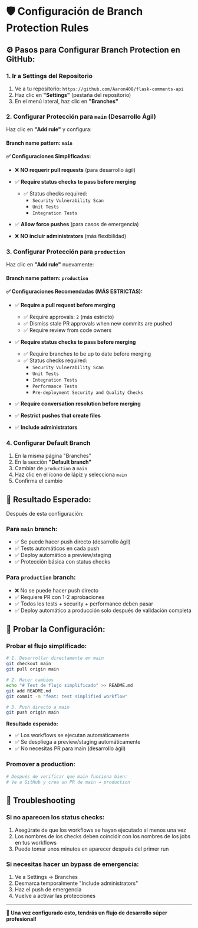 # 🛡️ Configuración de Branch Protection Rules

## ⚙️ **Pasos para Configurar Branch Protection en GitHub:**

### **1. Ir a Settings del Repositorio**

1. Ve a tu repositorio: `https://github.com/Aaron408/flask-comments-api`
2. Haz clic en **"Settings"** (pestaña del repositorio)
3. En el menú lateral, haz clic en **"Branches"**

### **2. Configurar Protección para `main` (Desarrollo Ágil)**

Haz clic en **"Add rule"** y configura:

#### **Branch name pattern:** `main`

#### **✅ Configuraciones Simplificadas:**

- ❌ **NO requerir pull requests** (para desarrollo ágil)
- ✅ **Require status checks to pass before merging**
    - ✅ Status checks required:
        - `Security Vulnerability Scan`
        - `Unit Tests`
        - `Integration Tests`

- ✅ **Allow force pushes** (para casos de emergencia)
- ❌ **NO incluir administrators** (más flexibilidad)

### **3. Configurar Protección para `production`**

Haz clic en **"Add rule"** nuevamente:

#### **Branch name pattern:** `production`

#### **✅ Configuraciones Recomendadas (MÁS ESTRICTAS):**

- ✅ **Require a pull request before merging**
    - ✅ Require approvals: `2` (más estricto)
    - ✅ Dismiss stale PR approvals when new commits are pushed
    - ✅ Require review from code owners

- ✅ **Require status checks to pass before merging**
    - ✅ Require branches to be up to date before merging
    - ✅ Status checks required:
        - `Security Vulnerability Scan`
        - `Unit Tests`
        - `Integration Tests`
        - `Performance Tests`
        - `Pre-deployment Security and Quality Checks`

- ✅ **Require conversation resolution before merging**
- ✅ **Restrict pushes that create files**
- ✅ **Include administrators**

### **4. Configurar Default Branch**

1. En la misma página "Branches"
2. En la sección **"Default branch"**
3. Cambiar de `production` a `main`
4. Haz clic en el ícono de lápiz y selecciona `main`
5. Confirma el cambio

## 🎯 **Resultado Esperado:**

Después de esta configuración:

### **Para `main` branch:**

- ✅ Se puede hacer push directo (desarrollo ágil)
- ✅ Tests automáticos en cada push
- ✅ Deploy automático a preview/staging
- ✅ Protección básica con status checks

### **Para `production` branch:**

- ❌ No se puede hacer push directo
- ✅ Requiere PR con 1-2 aprobaciones
- ✅ Todos los tests + security + performance deben pasar
- ✅ Deploy automático a producción solo después de validación completa

## 📱 **Probar la Configuración:**

### **Probar el flujo simplificado:**

```bash
# 1. Desarrollar directamente en main
git checkout main
git pull origin main

# 2. Hacer cambios
echo "# Test de flujo simplificado" >> README.md
git add README.md
git commit -m "feat: test simplified workflow"

# 3. Push directo a main
git push origin main
```

**Resultado esperado:**

- ✅ Los workflows se ejecutan automáticamente
- ✅ Se despliega a preview/staging automáticamente
- ✅ No necesitas PR para main (desarrollo ágil)

### **Promover a production:**

```bash
# Después de verificar que main funciona bien:
# Ve a GitHub y crea un PR de main → production
```

## 🚨 **Troubleshooting**

### **Si no aparecen los status checks:**

1. Asegúrate de que los workflows se hayan ejecutado al menos una vez
2. Los nombres de los checks deben coincidir con los nombres de los jobs en tus workflows
3. Puede tomar unos minutos en aparecer después del primer run

### **Si necesitas hacer un bypass de emergencia:**

1. Ve a Settings → Branches
2. Desmarca temporalmente "Include administrators"
3. Haz el push de emergencia
4. Vuelve a activar las protecciones

---

**🎉 Una vez configurado esto, tendrás un flujo de desarrollo súper profesional!**
